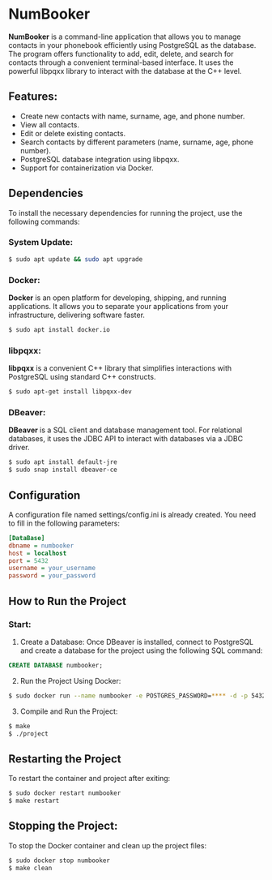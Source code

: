 # NumBooker
**NumBooker** is a command-line application that allows you to manage contacts in your phonebook efficiently using PostgreSQL as the database. The program offers functionality to add, edit, delete, and search for contacts through a convenient terminal-based interface. It uses the powerful libpqxx library to interact with the database at the C++ level.

## Features:
- Create new contacts with name, surname, age, and phone number.
- View all contacts.
- Edit or delete existing contacts.
- Search contacts by different parameters (name, surname, age, phone number).
- PostgreSQL database integration using libpqxx.
- Support for containerization via Docker.

## Dependencies
To install the necessary dependencies for running the project, use the following commands:
### System Update:
``` Bash script
$ sudo apt update && sudo apt upgrade
```

### Docker:
**Docker** is an open platform for developing, shipping, and running applications. It allows you to separate your applications from your infrastructure, delivering software faster.
``` Bash script
$ sudo apt install docker.io
```

### libpqxx:
**libpqxx** is a convenient C++ library that simplifies interactions with PostgreSQL using standard C++ constructs.
``` Bash script
$ sudo apt-get install libpqxx-dev
```

### DBeaver:
**DBeaver** is a SQL client and database management tool. For relational databases, it uses the JDBC API to interact with databases via a JDBC driver.
``` Bash script
$ sudo apt install default-jre
$ sudo snap install dbeaver-ce
```

## Configuration
A configuration file named settings/config.ini is already created. You need to fill in the following parameters:
``` ini
[DataBase]
dbname = numbooker
host = localhost
port = 5432
username = your_username
password = your_password

```

## How to Run the Project
### Start:
1) Create a Database:
Once DBeaver is installed, connect to PostgreSQL and create a database for the project using the following SQL command:
``` SQL
CREATE DATABASE numbooker;
```
2) Run the Project Using Docker:
``` Bash script
$ sudo docker run --name numbooker -e POSTGRES_PASSWORD=**** -d -p 5432:5432 postgres
```
3) Compile and Run the Project:
``` Bash script
$ make
$ ./project
```

## Restarting the Project
To restart the container and project after exiting:
``` Bash script
$ sudo docker restart numbooker
$ make restart
```

## Stopping the Project:
To stop the Docker container and clean up the project files:
``` Bash script
$ sudo docker stop numbooker
$ make clean
```